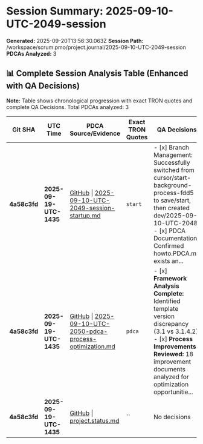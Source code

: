 # Session Summary: 2025-09-10-UTC-2049-session

**Generated:** 2025-09-20T13:56:30.063Z
**Session Path:** /workspace/scrum.pmo/project.journal/2025-09-10-UTC-2049-session
**PDCAs Analyzed:** 3

## **📊 Complete Session Analysis Table (Enhanced with QA Decisions)**

**Note:** Table shows chronological progression with exact TRON quotes and complete QA Decisions. Total PDCAs analyzed: 3

| **Git SHA** | **UTC Time** | **PDCA Source/Evidence** | **Exact TRON Quotes** | **QA Decisions** | **Key Learning/Achievement** |
|-------------|--------------|--------------------------|------------------------|------------------|-----------------------------|
| **4a58c3fd** | **2025-09-19-UTC-1435** | [GitHub](https://github.com/Cerulean-Circle-GmbH/Web4Articles/blob/dev/2025-09-19-UTC-1657/scrum.pmo/project.journal/2025-09-10-UTC-2049-session/pdca/role/background-agent/2025-09-10-UTC-2049-session-startup.md) \| [2025-09-10-UTC-2049-session-startup.md](N/A) | `start` | - [x] Branch Management: Successfully switched from cursor/start-background-process-fdd5 to save/start, then created dev/2025-09-10-UTC-2048 - [x] PDCA Documentation: Confirmed howto.PDCA.md exists an... | **Session Startup - Background Agent Initialization** |
| **4a58c3fd** | **2025-09-19-UTC-1435** | [GitHub](https://github.com/Cerulean-Circle-GmbH/Web4Articles/blob/dev/2025-09-19-UTC-1657/scrum.pmo/project.journal/2025-09-10-UTC-2049-session/pdca/role/background-agent/2025-09-10-UTC-2050-pdca-process-optimization.md) \| [2025-09-10-UTC-2050-pdca-process-optimization.md](N/A) | `pdca` | - [x] **Framework Analysis Complete:** Identified template version discrepancy (3.1 vs 3.1.4.2) - [x] **Process Improvements Reviewed:** 18 improvement documents analyzed for optimization opportunitie... | **PDCA Process Optimization - Framework Enhancement Analysis** |
| **4a58c3fd** | **2025-09-19-UTC-1435** | [GitHub](https://github.com/Cerulean-Circle-GmbH/Web4Articles/blob/dev/2025-09-19-UTC-1657/scrum.pmo/project.journal/2025-09-10-UTC-2049-session/project.status.md) \| [project.status.md](N/A) | `` | No decisions | **** |
